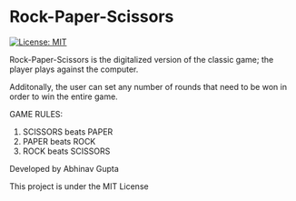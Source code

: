 # Rock-Paper-Scissors

[![License: MIT](https://img.shields.io/badge/License-MIT-yellow.svg)](https://raw.githubusercontent.com/AbhinavGupta2002/AstonHack2021/main/LICENSE)

Rock-Paper-Scissors is the digitalized version of the classic game; the player plays against the computer.

Additonally, the user can set any number of rounds that need to be won in order to win the entire game.

GAME RULES:

1. SCISSORS beats PAPER
2. PAPER beats ROCK
3. ROCK beats SCISSORS

Developed by Abhinav Gupta

This project is under the MIT License
